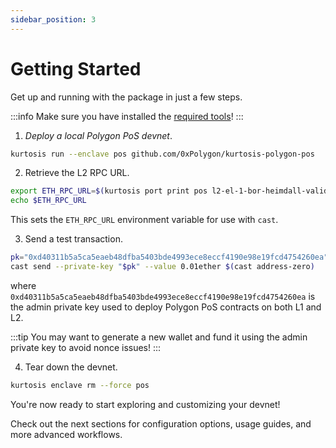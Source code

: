 ```yaml
---
sidebar_position: 3
---
```


# Getting Started

Get up and running with the package in just a few steps.

:::info
Make sure you have installed the [required tools](./installation.md)!
:::

1. *Deploy a local Polygon PoS devnet*.

```bash
kurtosis run --enclave pos github.com/0xPolygon/kurtosis-polygon-pos
```

2. Retrieve the L2 RPC URL.

```bash
export ETH_RPC_URL=$(kurtosis port print pos l2-el-1-bor-heimdall-validator rpc)
echo $ETH_RPC_URL
```

This sets the `ETH_RPC_URL` environment variable for use with `cast`.

3. Send a test transaction.

```bash
pk="0xd40311b5a5ca5eaeb48dfba5403bde4993ece8eccf4190e98e19fcd4754260ea"
cast send --private-key "$pk" --value 0.01ether $(cast address-zero)
```

where `0xd40311b5a5ca5eaeb48dfba5403bde4993ece8eccf4190e98e19fcd4754260ea` is the admin private key used to deploy Polygon PoS contracts on both L1 and L2.

:::tip
You may want to generate a new wallet and fund it using the admin private key to avoid nonce issues!
:::

4. Tear down the devnet.

```bash
kurtosis enclave rm --force pos
```

You're now ready to start exploring and customizing your devnet!  

Check out the next sections for configuration options, usage guides, and more advanced workflows.
